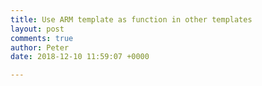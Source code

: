```yaml
---
title: Use ARM template as function in other templates
layout: post
comments: true
author: Peter
date: 2018-12-10 11:59:07 +0000

---
```

